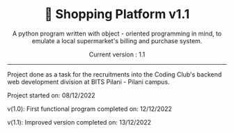 <div align="center">
<h1>🛒 Shopping Platform v1.1</h1>

A python program written with object - oriented programming in mind, to emulate a local supermarket's billing and purchase system.

Current version : 1.1
</div>

---

Project done as a task for the recruitments into the Coding Club's backend web development division at BITS Pilani - Pilani campus.

Project started on: 08/12/2022

v(1.0): First functional program completed on: 12/12/2022

v(1.1): Improved version completed on: 13/12/2022 
